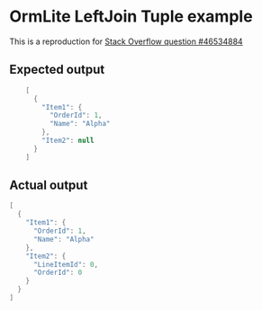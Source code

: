 # OrmLite LeftJoin Tuple example

This is a reproduction for [Stack Overflow question #46534884][so]

[so]: https://stackoverflow.com/q/46534884

## Expected output

```csharp
    [
      {
        "Item1": {
          "OrderId": 1,
          "Name": "Alpha"
        },
        "Item2": null
      }
    ]
```

## Actual output

```csharp
[
  {
    "Item1": {
      "OrderId": 1,
      "Name": "Alpha"
    },
    "Item2": {
      "LineItemId": 0,
      "OrderId": 0
    }
  }
]
```

